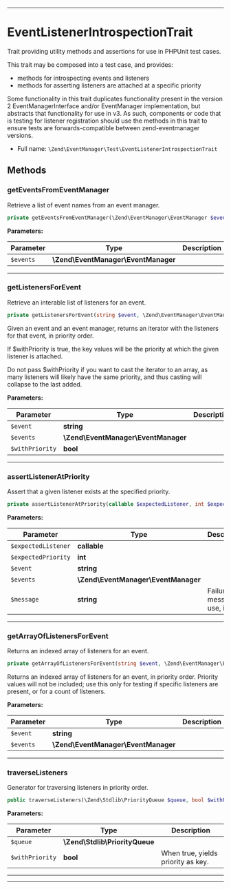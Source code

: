 ***

# EventListenerIntrospectionTrait

Trait providing utility methods and assertions for use in PHPUnit test cases.

This trait may be composed into a test case, and provides:

- methods for introspecting events and listeners
- methods for asserting listeners are attached at a specific priority

Some functionality in this trait duplicates functionality present in the version 2 EventManagerInterface and/or
EventManager implementation, but abstracts that functionality for use in v3. As such, components or code that is testing
for listener registration should use the methods in this trait to ensure tests are forwards-compatible between
zend-eventmanager versions.

* Full name: `\Zend\EventManager\Test\EventListenerIntrospectionTrait`

## Methods

### getEventsFromEventManager

Retrieve a list of event names from an event manager.

```php
private getEventsFromEventManager(\Zend\EventManager\EventManager $events): string[]
```

**Parameters:**

| Parameter | Type | Description |
|-----------|------|-------------|
| `$events` | **\Zend\EventManager\EventManager** |  |

***

### getListenersForEvent

Retrieve an interable list of listeners for an event.

```php
private getListenersForEvent(string $event, \Zend\EventManager\EventManager $events, bool $withPriority = false): \Traversable
```

Given an event and an event manager, returns an iterator with the listeners for that event, in priority order.

If $withPriority is true, the key values will be the priority at which the given listener is attached.

Do not pass $withPriority if you want to cast the iterator to an array, as many listeners will likely have the same
priority, and thus casting will collapse to the last added.

**Parameters:**

| Parameter | Type | Description |
|-----------|------|-------------|
| `$event` | **string** |  |
| `$events` | **\Zend\EventManager\EventManager** |  |
| `$withPriority` | **bool** |  |

***

### assertListenerAtPriority

Assert that a given listener exists at the specified priority.

```php
private assertListenerAtPriority(callable $expectedListener, int $expectedPriority, string $event, \Zend\EventManager\EventManager $events, string $message = &#039;&#039;): mixed
```

**Parameters:**

| Parameter | Type | Description |
|-----------|------|-------------|
| `$expectedListener` | **callable** |  |
| `$expectedPriority` | **int** |  |
| `$event` | **string** |  |
| `$events` | **\Zend\EventManager\EventManager** |  |
| `$message` | **string** | Failure message to use, if any. |

***

### getArrayOfListenersForEvent

Returns an indexed array of listeners for an event.

```php
private getArrayOfListenersForEvent(string $event, \Zend\EventManager\EventManager $events): callable[]
```

Returns an indexed array of listeners for an event, in priority order. Priority values will not be included; use this
only for testing if specific listeners are present, or for a count of listeners.

**Parameters:**

| Parameter | Type | Description |
|-----------|------|-------------|
| `$event` | **string** |  |
| `$events` | **\Zend\EventManager\EventManager** |  |

***

### traverseListeners

Generator for traversing listeners in priority order.

```php
public traverseListeners(\Zend\Stdlib\PriorityQueue $queue, bool $withPriority = false): mixed
```

**Parameters:**

| Parameter | Type | Description |
|-----------|------|-------------|
| `$queue` | **\Zend\Stdlib\PriorityQueue** |  |
| `$withPriority` | **bool** | When true, yields priority as key. |

***

***


